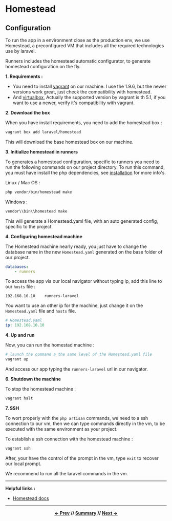 # Homestead

## Configuration

To run the app in a environment close as the production env, we use Homestead, a preconfigured VM that includes all the required technologies use by laravel.

Runners includes the homestead automatic configurator, to generate homestead configuration on the fly.

**1. Requirements :**

* You need to install [vagrant](https://www.vagrantup.com/) on our machine.
I use the 1.9.6, but the newer versions work great, just check the compatibility with homestead.
* And [virtualbox](https://www.virtualbox.org/), Actually the supported version by vagrant is th 5.1,
if you want to use a newer, verify it's compatibility with vagrant.

**2. Download the box**

When you have install requirements, you need to add the homestead box :
```sh
vagrant box add laravel/homestead
```
This will download the base homestead box on our machine.

**3. Initialize homestead in runners**

To generates a homestead configuration, specific to runners you need to run the following commands on our project directory.
To run this command, you must have install the php dependencies, see [installation](1_install.md#Install-the-php-dependencies) for more info's.

Linux / Mac OS :
```sh
php vendor/bin/homestead make
```

Windows :
```sh
vendor\\bin\\homestead make
```

This will generate a Homestead.yaml file, with an auto generated config, specific to the project

**4. Configuring homestead machine**

The Homestead machine nearly ready, you just have to change the database name in the new `Homestead.yaml` generated on the base folder of our project.

```yaml
databases:
    - runners
```

To access the app via our local navigator without typing ip, add this line to our `hosts` file :

```
192.168.10.10    runners-laravel
```

You want to use an other ip for the machine, just change it on the `Homestead.yaml` file and `hosts` file.

```yaml
# Homestead.yaml
ip: 192.168.10.10
```

**4. Up and run**

Now, you can run the homestad machine :
```sh
# launch the command a the same level of the Homestead.yaml file
vagrant up
```

And access our app typing the `runners-laravel` url in our navigator.

**6. Shutdown the machine**

To stop the homestead machine :
```sh
vagrant halt
```

**7. SSH**

To wort properly with the `php artisan` commands, we need to a ssh connection to our vm,
then we can type commands directly in the vm, to be executed with the same environment as your project.

To establish a ssh connection with the homestead machine :

```sh
vagrant ssh
```

After, your have the control of the prompt in the vm, type `exit` to recover our local prompt.

We recommend to run all the laravel commands in the vm.

<hr>

**Helpful links :**
* [Homestead docs](https://laravel.com/docs/5.5/homestead)

<hr>
<div align="center">

**[<- Prev](2_install.md) // [Summary](../README.md) // [Next ->](4_getready.md)**

</div>
